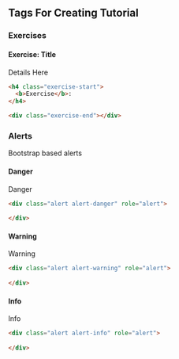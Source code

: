 ## Tags For Creating Tutorial

### Exercises

<h4 class="exercise-start">
  <b>Exercise</b>: Title
</h4>

Details Here

<div class="exercise-end"></div>

```html
<h4 class="exercise-start">
  <b>Exercise</b>: 
</h4>

<div class="exercise-end"></div>
```

### Alerts

Bootstrap based alerts

#### Danger

<div class="alert alert-danger" role="alert">
Danger
</div>

```html
<div class="alert alert-danger" role="alert">
  
</div>
```

#### Warning

<div class="alert alert-warning" role="alert">
Warning
</div>

```html
<div class="alert alert-warning" role="alert">
  
</div>
```

#### Info

<div class="alert alert-info" role="alert">
Info
</div>

```html
<div class="alert alert-info" role="alert">
  
</div>
```
